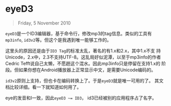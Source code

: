 # eyeD3

> Friday, 5 November 2010

`eyeD3`是一个ID3编辑器，基于命令行，修改mp3的tag信息。类似的工具有
`mp3info`, `id3v2`等。但这个是我遇到唯一能够工作的。

这里头的原因还是由于`ID3 Tag`的标准太乱，著名的有1.x和2.x，其中1.x不支
持Unicode，2.x中，2.3不支持UTF-8。这乱局好似泥潭，以至于mp3info的作者
Cedric Tefft说自己太懒，不愿趟这个混水。因此mp3info只是停留在支持1.x的
阶段。但如果你想在Android播放器上正常显示中文，是需要Unicode编码的。

`id3v2`原则上支持，但也卡在编码转换上了。于是`eyeD3`就是唯一可用的了。
其文档比较详细。看一下就知道如何用了。

eye的发音和I一致，因此`eyeD3 ~= ID3`， id3已经被别的应用程序占了名字。
